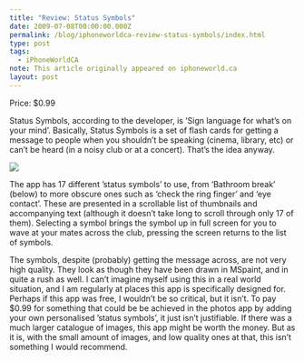 ```yaml
---
title: "Review: Status Symbols"
date: 2009-07-08T00:00:00.000Z
permalink: /blog/iphoneworldca-review-status-symbols/index.html
type: post
tags:
  - iPhoneWorldCA
note: This article originally appeared on iphoneworld.ca
layout: post
---
```


Price: $0.99

Status Symbols, according to the developer, is ‘Sign language for what’s on your mind’. Basically, Status Symbols is a set of flash cards for getting a message to people when you shouldn’t be speaking (cinema, library, etc) or can’t be heard (in a noisy club or at a concert). That’s the idea anyway.

![](https://rknightuk.s3.amazonaws.com/site/iphoneworldca/statussymbolsmenu.png)

The app has 17 different ’status symbols’ to use, from ‘Bathroom break’ (below) to more obscure ones such as ‘check the ring finger’ and ‘eye contact’. These are presented in a scrollable list of thumbnails and accompanying text (although it doesn’t take long to scroll through only 17 of them). Selecting a symbol brings the symbol up in full screen for you to wave at your mates across the club, pressing the screen returns to the list of symbols.

The symbols, despite (probably) getting the message across, are not very high quality. They look as though they have been drawn in MSpaint, and in quite a rush as well. I can’t imagine myself using this in a real world situation, and I am regularly at places this app is specifically designed for. Perhaps if this app was free, I wouldn’t be so critical, but it isn’t. To pay $0.99 for something that could be be achieved in the photos app by adding your own personalised ’status symbols’, it just isn’t justifiable. If there was a much larger catalogue of images, this app might be worth the money. But as it is, with the small amount of images, and low quality ones at that, this isn’t something I would recommend.